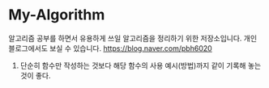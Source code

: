 # My-Algorithm

알고리즘 공부를 하면서 유용하게 쓰일 알고리즘을 정리하기 위한 저장소입니다.
개인 블로그에서도 보실 수 있습니다.
https://blog.naver.com/pbh6020

1. 단순히 함수만 작성하는 것보다 해당 함수의 사용 예시(방법)까지 같이 기록해 놓는 것이 좋다.
